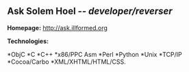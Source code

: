 **Ask Solem Hoel**
*-- developer/reverser*
----

**Homepage:** http://ask.illformed.org

**Technologies:**

*ObjC
*C
*C++
*x86/PPC Asm
*Perl
*Python
*Unix
*TCP/IP
*Cocoa/Carbo
*XML/XHTML/HTML/CSS.
